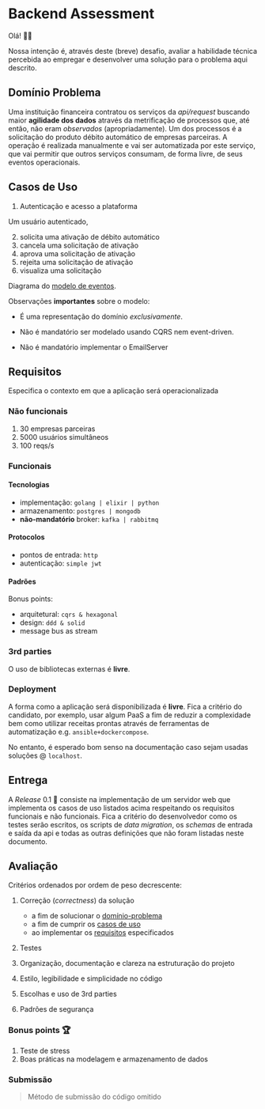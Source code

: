 # Backend Assessment

Olá! 🖖🏽

Nossa intenção é, através deste (breve) desafio, avaliar a habilidade técnica percebida ao empregar e desenvolver uma solução para o problema aqui descrito.

## Domínio Problema

Uma instituição financeira contratou os serviços da _api/request_ buscando maior **agilidade dos dados** através da metrificação de processos que, até então, não eram _observados_ (apropriadamente). Um dos processos é a solicitação do produto débito automático de empresas parceiras.
A operação é realizada manualmente e vai ser automatizada por este serviço, que vai permitir que outros serviços consumam, de forma livre, de seus eventos operacionais.

## Casos de Uso

1. Autenticação e acesso a plataforma

Um usuário autenticado,

2. solicita uma ativação de débito automático
3. cancela uma solicitação de ativação
4. aprova uma solicitação de ativação
5. rejeita uma solicitação de ativação
6. visualiza uma solicitação

Diagrama do [modelo de eventos](img/model.jpg).

Observações **importantes** sobre o modelo:

- É uma representação do domínio _exclusivamente_.

- Não é mandatório ser modelado usando CQRS nem event-driven.

- Não é mandatório implementar o EmailServer

## Requisitos

Especifica o contexto em que a aplicação será operacionalizada

### Não funcionais

1. 30 empresas parceiras
1. 5000 usuários simultâneos
1. 100 reqs/s

### Funcionais

#### Tecnologias

- implementação: `golang | elixir | python`
- armazenamento: `postgres | mongodb`
- **não-mandatório** broker: `kafka | rabbitmq`

#### Protocolos

- pontos de entrada: `http`
- autenticação: `simple jwt`

#### Padrões

Bonus points:

- arquitetural: `cqrs & hexagonal`
- design: `ddd & solid`
- message bus as stream

### 3rd parties

O uso de bibliotecas externas é **livre**.

### Deployment

A forma como a aplicação será disponibilizada é **livre**. Fica a critério do candidato, por exemplo, usar algum PaaS a fim de reduzir a complexidade bem como utilizar receitas prontas através de ferramentas de automatização e.g. `ansible+dockercompose`.

No entanto, é esperado bom senso na documentação caso sejam usadas soluções @ `localhost`.

## Entrega

A _Release_ 0.1 🚀 consiste na implementação de um servidor web que implementa os casos de uso listados acima respeitando os requisitos funcionais e não funcionais. Fica a critério do desenvolvedor como os testes serão escritos, os scripts de _data migration_, os _schemas_ de entrada e saída da api e todas as outras definições que não foram listadas neste documento.

## Avaliação

Critérios ordenados por ordem de peso decrescente:

1. Correção (_correctness_) da solução

   - a fim de solucionar o [domínio-problema](#domínio-problema)
   - a fim de cumprir os [casos de uso](#casos-de-uso)
   - ao implementar os [requisitos](#requisitos) especificados

1. Testes
1. Organização, documentação e clareza na estruturação do projeto
1. Estilo, legibilidade e simplicidade no código
1. Escolhas e uso de 3rd parties
1. Padrões de segurança

### Bonus points 🏆

1. Teste de stress
1. Boas práticas na modelagem e armazenamento de dados

### Submissão

> Método de submissão do código omitido

